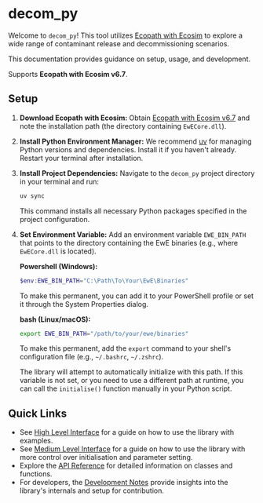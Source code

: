 # decom_py

Welcome to `decom_py`! This tool utilizes [Ecopath with Ecosim](https://ecopath.org/) to explore a wide range of contaminant release and decommissioning scenarios.

This documentation provides guidance on setup, usage, and development.

Supports **Ecopath with Ecosim v6.7**.

## Setup

1.  **Download Ecopath with Ecosim:**
    Obtain [Ecopath with Ecosim v6.7](https://ecopath.org/downloads/#toggle-id-1) and note the installation path (the directory containing `EwECore.dll`).

2.  **Install Python Environment Manager:**
    We recommend [uv](https://docs.astral.sh/uv/#__tabbed_1_2) for managing Python versions and dependencies. Install it if you haven't already. Restart your terminal after installation.

3.  **Install Project Dependencies:**
    Navigate to the `decom_py` project directory in your terminal and run:
    ```bash
    uv sync
    ```
    This command installs all necessary Python packages specified in the project configuration.

4.  **Set Environment Variable:**
    Add an environment variable `EWE_BIN_PATH` that points to the directory containing the EwE binaries (e.g., where `EwECore.dll` is located).

    **Powershell (Windows):**
    ```powershell
    $env:EWE_BIN_PATH="C:\Path\To\Your\EwE\Binaries"
    ```
    To make this permanent, you can add it to your PowerShell profile or set it through the System Properties dialog.

    **bash (Linux/macOS):**
    ```bash
    export EWE_BIN_PATH="/path/to/your/ewe/binaries"
    ```
    To make this permanent, add the `export` command to your shell's configuration file (e.g., `~/.bashrc`, `~/.zshrc`).

    The library will attempt to automatically initialize with this path. If this variable is not set, or you need to use a different path at runtime, you can call the `initialise()` function manually in your Python script.

## Quick Links

*   See [High Level Interface](high_level_interface.md) for a guide on how to use the library with examples.
*   See [Medium Level Interface](medium_level_interface.md) for a guide on how to use the library with more control over initialisation and parameter setting.
*   Explore the [API Reference](api/reference.md) for detailed information on classes and functions.
*   For developers, the [Development Notes](development.md) provide insights into the library's internals and setup for contribution.
